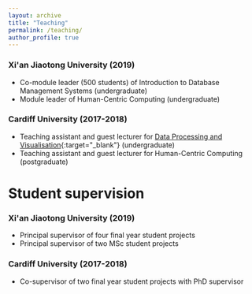 ```yaml
---
layout: archive
title: "Teaching"
permalink: /teaching/
author_profile: true
---
```


### Xi'an Jiaotong University (2019) <br />
* Co-module leader (500 students) of Introduction to Database Management Systems (undergraduate)
* Module leader of Human-Centric Computing (undergraduate)

### Cardiff University (2017-2018) <br />
* Teaching assistant and guest lecturer for [Data Processing and Visualisation](https://data.cardiff.ac.uk/legacy/grails/module/CM2105/18A.html){:target="_blank"} (undergraduate)
* Teaching assistant and guest lecturer for Human-Centric Computing (postgraduate) <br />


Student supervision
=====

### Xi'an Jiaotong University (2019) <br />
* Principal supervisor of four final year student projects
* Principal supervisor of two MSc student projects

### Cardiff University (2017-2018) <br />
* Co-supervisor of two final year student projects with PhD supervisor
